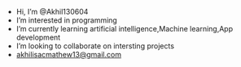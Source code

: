 -  Hi, I’m @Akhil130604
-  I’m interested in programming
-  I’m currently learning artificial intelligence,Machine learning,App development 
-  I’m looking to collaborate on intersting projects
-  akhilisacmathew13@gmail.com

<!---
Akhil130604/Akhil130604 is a ✨ special ✨ repository because its `README.md` (this file) appears on your GitHub profile.
You can click the Preview link to take a look at your changes.
--->
